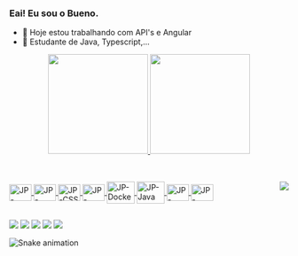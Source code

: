 ### Eai! Eu sou o Bueno.

- 🔭 Hoje estou trabalhando com API's e Angular
- 🌱 Estudante de Java, Typescript,...

<div align="center">
  <a href="https://github.com/jp-bueno">
  <img height="180em" src="https://github-readme-stats.vercel.app/api?username=jp-bueno&show_icons=true&theme=codeSTACKr&include_all_commits=true&count_private=true"/>
  <img height="180em" src="https://github-readme-stats.vercel.app/api/top-langs/?username=jp-bueno&layout=compact&langs_count=7&theme=codeSTACKr"/>
</div>
  
##
  
<div style="display: inline_block"><br>
  <img align="center" alt="JP-Angular" height="30" width="40" src="https://cdn.jsdelivr.net/gh/devicons/devicon/icons/angularjs/angularjs-plain.svg" />
  <img align="center" alt="JP-HTML" height="30" width="40" src="https://cdn.jsdelivr.net/gh/devicons/devicon/icons/html5/html5-plain.svg">
  <img align="center" alt="JP-CSS" height="30" width="40" src="https://cdn.jsdelivr.net/gh/devicons/devicon/icons/css3/css3-plain.svg">
  <img align="center" alt="JP-Angular" height="30" width="40" src="https://cdn.jsdelivr.net/gh/devicons/devicon/icons/c/c-plain.svg" />
  <img align="center" alt="JP-Docker" height="40" width="50"src="https://cdn.jsdelivr.net/gh/devicons/devicon/icons/docker/docker-original-wordmark.svg" />
  <img align="center" alt="JP-Java" height="40" width="50" src="https://cdn.jsdelivr.net/gh/devicons/devicon/icons/java/java-original.svg" />
  <img align="center" alt="JP-Spring" height="30" width="40" src="https://cdn.jsdelivr.net/gh/devicons/devicon/icons/spring/spring-original.svg" />
  <img align="center" alt="JP-Postgres" height="30" width="40" src="https://cdn.jsdelivr.net/gh/devicons/devicon/icons/postgresql/postgresql-original.svg" />
  <img align="right" src="https://cdn.discordapp.com/attachments/973288624676286474/981945953340751912/rick-ashley-dance.gif">
 </div>
  
##

<div>
  <a href="https://www.instagram.com/jb_ueno/" target="_blank"><img src="https://img.shields.io/badge/-Instagram-%23E4405F?style=for-the-badge&logo=instagram&logoColor=white" target="_blank"></a>
 <a href="https://discord.gg/Fd8rrGNQ" target="_blank"><img src="https://img.shields.io/badge/Discord-7289DA?style=for-the-badge&logo=discord&logoColor=white" target="_blank"></a> 
  <a href = "mailto:joaopedrobueno2910@gmail.com"><img src="https://img.shields.io/badge/-Gmail-%23333?style=for-the-badge&logo=gmail&logoColor=white" target="_blank"></a>
  <a href="https://www.linkedin.com/in/joão-pedro-bueno-33a9aa1b4" target="_blank"><img src="https://img.shields.io/badge/-LinkedIn-%230077B5?style=for-the-badge&logo=linkedin&logoColor=white" target="_blank"></a> 
  <a href="https://steamcommunity.com/id/buenohigh/" target="_blank"><img src="https://img.shields.io/badge/Steam-000000?style=for-the-badge&logo=steam&logoColor=white" target="_blank"></a>
  
  ![Snake animation](https://github.com/jp-bueno/rafaballerini/blob/output/github-contribution-grid-snake.svg)
  
  </div>
